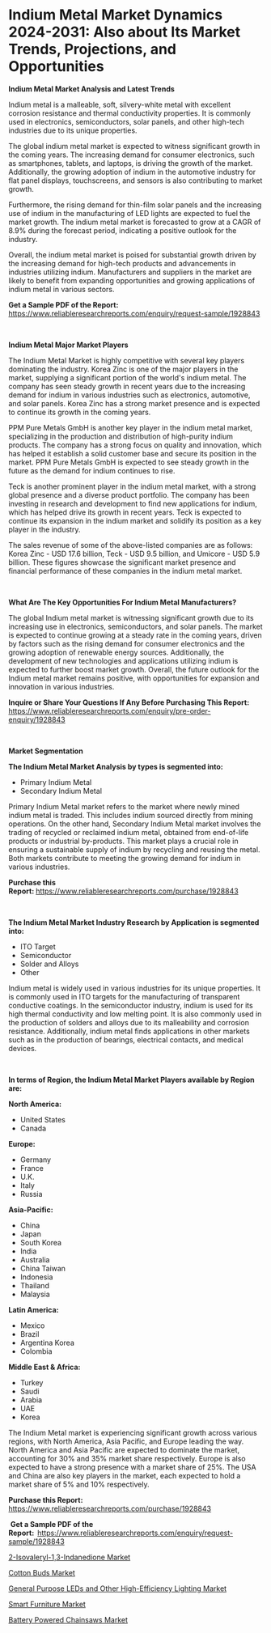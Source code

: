 <p><h1>Indium Metal Market Dynamics 2024-2031: Also about Its Market Trends, Projections, and Opportunities</h1></p><p><strong>Indium Metal Market Analysis and Latest Trends</strong></p>
<p><p>Indium metal is a malleable, soft, silvery-white metal with excellent corrosion resistance and thermal conductivity properties. It is commonly used in electronics, semiconductors, solar panels, and other high-tech industries due to its unique properties.</p><p>The global indium metal market is expected to witness significant growth in the coming years. The increasing demand for consumer electronics, such as smartphones, tablets, and laptops, is driving the growth of the market. Additionally, the growing adoption of indium in the automotive industry for flat panel displays, touchscreens, and sensors is also contributing to market growth.</p><p>Furthermore, the rising demand for thin-film solar panels and the increasing use of indium in the manufacturing of LED lights are expected to fuel the market growth. The indium metal market is forecasted to grow at a CAGR of 8.9% during the forecast period, indicating a positive outlook for the industry.</p><p>Overall, the indium metal market is poised for substantial growth driven by the increasing demand for high-tech products and advancements in industries utilizing indium. Manufacturers and suppliers in the market are likely to benefit from expanding opportunities and growing applications of indium metal in various sectors.</p></p>
<p><strong>Get a Sample PDF of the Report:&nbsp;</strong> <a href="https://www.reliableresearchreports.com/enquiry/request-sample/1928843">https://www.reliableresearchreports.com/enquiry/request-sample/1928843</a></p>
<p>&nbsp;</p>
<p><strong>Indium Metal Major Market Players</strong></p>
<p><p>The Indium Metal Market is highly competitive with several key players dominating the industry. Korea Zinc is one of the major players in the market, supplying a significant portion of the world's indium metal. The company has seen steady growth in recent years due to the increasing demand for indium in various industries such as electronics, automotive, and solar panels. Korea Zinc has a strong market presence and is expected to continue its growth in the coming years.</p><p>PPM Pure Metals GmbH is another key player in the indium metal market, specializing in the production and distribution of high-purity indium products. The company has a strong focus on quality and innovation, which has helped it establish a solid customer base and secure its position in the market. PPM Pure Metals GmbH is expected to see steady growth in the future as the demand for indium continues to rise.</p><p>Teck is another prominent player in the indium metal market, with a strong global presence and a diverse product portfolio. The company has been investing in research and development to find new applications for indium, which has helped drive its growth in recent years. Teck is expected to continue its expansion in the indium market and solidify its position as a key player in the industry.</p><p>The sales revenue of some of the above-listed companies are as follows: Korea Zinc - USD 17.6 billion, Teck - USD 9.5 billion, and Umicore - USD 5.9 billion. These figures showcase the significant market presence and financial performance of these companies in the indium metal market.</p></p>
<p>&nbsp;</p>
<p><strong>What Are The Key Opportunities For Indium Metal Manufacturers?</strong></p>
<p><p>The global Indium metal market is witnessing significant growth due to its increasing use in electronics, semiconductors, and solar panels. The market is expected to continue growing at a steady rate in the coming years, driven by factors such as the rising demand for consumer electronics and the growing adoption of renewable energy sources. Additionally, the development of new technologies and applications utilizing indium is expected to further boost market growth. Overall, the future outlook for the Indium metal market remains positive, with opportunities for expansion and innovation in various industries.</p></p>
<p><strong>Inquire or Share Your Questions If Any Before Purchasing This Report:</strong> <a href="https://www.reliableresearchreports.com/enquiry/pre-order-enquiry/1928843">https://www.reliableresearchreports.com/enquiry/pre-order-enquiry/1928843</a></p>
<p>&nbsp;</p>
<p><strong>Market Segmentation</strong></p>
<p><strong>The Indium Metal Market Analysis by types is segmented into:</strong></p>
<p><ul><li>Primary Indium Metal</li><li>Secondary Indium Metal</li></ul></p>
<p><p>Primary Indium Metal market refers to the market where newly mined indium metal is traded. This includes indium sourced directly from mining operations. On the other hand, Secondary Indium Metal market involves the trading of recycled or reclaimed indium metal, obtained from end-of-life products or industrial by-products. This market plays a crucial role in ensuring a sustainable supply of indium by recycling and reusing the metal. Both markets contribute to meeting the growing demand for indium in various industries.</p></p>
<p><strong>Purchase this Report:&nbsp;</strong><a href="https://www.reliableresearchreports.com/purchase/1928843">https://www.reliableresearchreports.com/purchase/1928843</a></p>
<p>&nbsp;</p>
<p><strong>The Indium Metal Market Industry Research by Application is segmented into:</strong></p>
<p><ul><li>ITO Target</li><li>Semiconductor</li><li>Solder and Alloys</li><li>Other</li></ul></p>
<p><p>Indium metal is widely used in various industries for its unique properties. It is commonly used in ITO targets for the manufacturing of transparent conductive coatings. In the semiconductor industry, indium is used for its high thermal conductivity and low melting point. It is also commonly used in the production of solders and alloys due to its malleability and corrosion resistance. Additionally, indium metal finds applications in other markets such as in the production of bearings, electrical contacts, and medical devices.</p></p>
<p>&nbsp;</p>
<p><strong>In terms of Region, the Indium Metal Market Players available by Region are:</strong></p>
<p>
    <p> <strong> North America: </strong>
        <ul>
            <li>United States</li>
            <li>Canada</li>
        </ul>
        </p> 
    <p> <strong> Europe: </strong>
        <ul>
            <li>Germany</li>
            <li>France</li>
            <li>U.K.</li>
            <li>Italy</li>
            <li>Russia</li>
        </ul>
        </p> 
    <p> <strong> Asia-Pacific: </strong>
        <ul>
            <li>China</li>
            <li>Japan</li>
            <li>South Korea</li>
            <li>India</li>
            <li>Australia</li>
            <li>China Taiwan</li>
            <li>Indonesia</li>
            <li>Thailand</li>
            <li>Malaysia</li>
        </ul>
        </p> 
    <p> <strong> Latin America: </strong>
        <ul>
            <li>Mexico</li>
            <li>Brazil</li>
            <li>Argentina Korea</li>
            <li>Colombia</li>
        </ul>
        </p> 
    <p> <strong> Middle East & Africa: </strong>
        <ul>
            <li>Turkey</li>
            <li>Saudi</li>
            <li>Arabia</li>
            <li>UAE</li>
            <li>Korea</li>
        </ul>
    </p>
    </p>
<p><p>The Indium Metal market is experiencing significant growth across various regions, with North America, Asia Pacific, and Europe leading the way. North America and Asia Pacific are expected to dominate the market, accounting for 30% and 35% market share respectively. Europe is also expected to have a strong presence with a market share of 25%. The USA and China are also key players in the market, each expected to hold a market share of 5% and 10% respectively.</p></p>
<p><strong>Purchase this Report: </strong><a href="https://www.reliableresearchreports.com/purchase/1928843">https://www.reliableresearchreports.com/purchase/1928843</a></p>
<p>&nbsp;<strong>Get a Sample PDF of the Report:&nbsp;&nbsp;</strong><a href="https://www.reliableresearchreports.com/enquiry/request-sample/1928843">https://www.reliableresearchreports.com/enquiry/request-sample/1928843</a></p>
<p><strong></strong></p>
<p><p><a href="https://five-trouble-98a.notion.site/2-Isovaleryl-1-3-Indanedione-Market-Furnish-Information-about-Market-Size-Market-Share-Market-Dyna-5563eb5d50e648a5a4465ee665c4a0cd">2-Isovaleryl-1,3-Indanedione Market</a></p><p><a href="https://view.publitas.com/reportprime-1/cotton-buds-market-size-share-trends-analysis-report-by-material-by-type-by-end-user-by-region-and-segment-forecasts-2024-2031/">Cotton Buds Market</a></p><p><a href="https://nifty-kite-d51.notion.site/General-Purpose-LEDs-and-Other-High-Efficiency-Lighting-Market-Size-Global-Industry-Overview-Marke-c0b45e68cf5f436498ec7d53d0e64b57">General Purpose LEDs and Other High-Efficiency Lighting Market</a></p><p><a href="https://view.publitas.com/reportprime-1/smart-furniture-market-size-growth-outlook-from-2024-to-2031-projecting-at-markets-trends-analysis-by-application-regional-outlook-and-revenue/">Smart Furniture Market</a></p><p><a href="https://ivy-potential-64b.notion.site/Global-Battery-Powered-Chainsaws-Market-by-Types-Applications-and-Major-Players-with-Regional-Gro-8faf2dc491e047f9bd2e94eac10fa58e">Battery Powered Chainsaws Market</a></p></p>